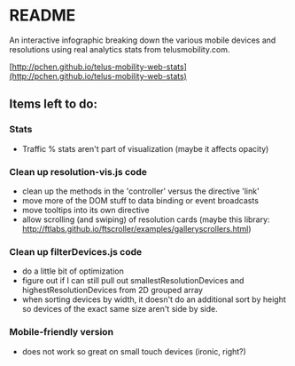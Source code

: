 # README

An interactive infographic breaking down the various mobile devices and resolutions using real analytics stats from telusmobility.com. 

[http://pchen.github.io/telus-mobility-web-stats](http://pchen.github.io/telus-mobility-web-stats)
 
## Items left to do:

### Stats
- Traffic % stats aren't part of visualization (maybe it affects opacity)

### Clean up resolution-vis.js code
- clean up the methods in the 'controller' versus the directive 'link'
- move more of the DOM stuff to data binding or event broadcasts
- move tooltips into its own directive
- allow scrolling (and swiping) of resolution cards (maybe this library: http://ftlabs.github.io/ftscroller/examples/galleryscrollers.html)

### Clean up filterDevices.js code
- do a little bit of optimization
- figure out if I can still pull out smallestResolutionDevices and highestResolutionDevices from 2D grouped array
- when sorting devices by width, it doesn't do an additional sort by height so devices of the exact same size aren't side by side.

### Mobile-friendly version
- does not work so great on small touch devices (ironic, right?)
